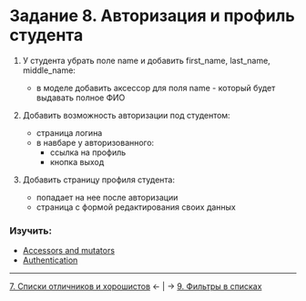 # Задание 8. Авторизация и профиль студента
1. У студента убрать поле name и добавить first_name, last_name, middle_name:
    - в моделе добавить аксессор для поля name - который будет выдавать полное ФИО

2. Добавить возможность авторизации под студентом:
    - страница логина
    - в навбаре у авторизованного:
        - ссылка на профиль
        - кнопка выход

3. Добавить страницу профиля студента:
    - попадает на нее после авторизации
    - страница с формой редактирования своих данных

### Изучить:
- [Accessors and mutators](https://laravel.com/docs/5.8/eloquent-mutators)
- [Authentication](https://laravel.com/docs/7.x/authentication)

---
[7. Списки отличников и хорошистов](mission-7.md) ← | → [9. Фильтры в списках](mission-9.md)
